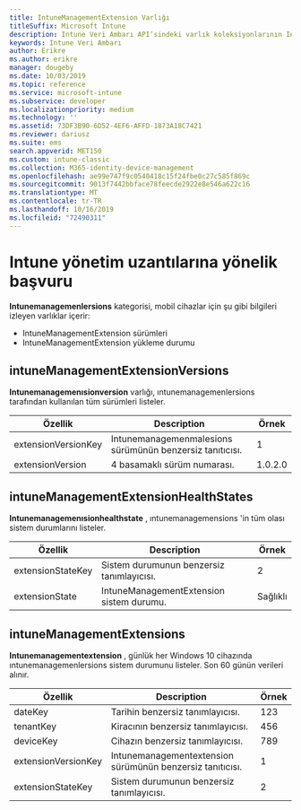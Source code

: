 ```yaml
---
title: IntuneManagementExtension Varlığı
titleSuffix: Microsoft Intune
description: Intune Veri Ambarı API’sindeki varlık koleksiyonlarının IntuneManagementExtension Varlığı kategorisi için başvuru konusu.
keywords: Intune Veri Ambarı
author: Erikre
ms.author: erikre
manager: dougeby
ms.date: 10/03/2019
ms.topic: reference
ms.service: microsoft-intune
ms.subservice: developer
ms.localizationpriority: medium
ms.technology: ''
ms.assetid: 73DF3B90-6D52-4EF6-AFFD-1873A18C7421
ms.reviewer: dariusz
ms.suite: ems
search.appverid: MET150
ms.custom: intune-classic
ms.collection: M365-identity-device-management
ms.openlocfilehash: ae99e747f9c0540418c15f24fbe0c27c585f869c
ms.sourcegitcommit: 9013f7442bbface78feecde2922e8e546a622c16
ms.translationtype: MT
ms.contentlocale: tr-TR
ms.lasthandoff: 10/16/2019
ms.locfileid: "72490311"
---
```

# <a name="reference-for-intune-management-extensions"></a>Intune yönetim uzantılarına yönelik başvuru

**Intunemanagemenlersions** kategorisi, mobil cihazlar için şu gibi bilgileri izleyen varlıklar içerir:

- IntuneManagementExtension sürümleri
- IntuneManagementExtension yükleme durumu

## <a name="intunemanagementextensionversions"></a>intuneManagementExtensionVersions

**Intunemanagemenısionversion** varlığı, ıntunemanagemenlersions tarafından kullanılan tüm sürümleri listeler.

| Özellik  | Description | Örnek |
|---------|------------|--------|
| extensionVersionKey |Intunemanagemenmalesions sürümünün benzersiz tanıtıcısı. | 1 |
| extensionVersion |4 basamaklı sürüm numarası. |1.0.2.0 |

## <a name="intunemanagementextensionhealthstates"></a>intuneManagementExtensionHealthStates

**Intunemanagemenısionhealthstate** , ıntunemanagemensions 'in tüm olası sistem durumlarını listeler.

| Özellik  | Description | Örnek |
|---------|------------|--------|
| extensionStateKey |Sistem durumunun benzersiz tanımlayıcısı. | 2 |
| extensionState |IntuneManagementExtension sistem durumu. | Sağlıklı |

## <a name="intunemanagementextensions"></a>intuneManagementExtensions

**Intunemanagementextension** , günlük her Windows 10 cihazında ıntunemanagemenlersions sistem durumunu listeler.
Son 60 günün verileri alınır. 


|      Özellik       |                         Description                         | Örnek |
|---------------------|-------------------------------------------------------------|---------|
|       dateKey       |               Tarihin benzersiz tanımlayıcısı.                |   123   |
|      tenantKey      |              Kiracının benzersiz tanımlayıcısı.               |   456   |
|      deviceKey      |              Cihazın benzersiz tanımlayıcısı.               |   789   |
| extensionVersionKey | Intunemanagementextension sürümünün benzersiz tanıtıcısı. |    1    |
|  extensionStateKey  |             Sistem durumunun benzersiz tanımlayıcısı.              |    2    |

